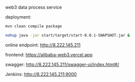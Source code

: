 web3 data process service

deployment:

```bash
mvn clean compile package

nohup java -jar start/target/start-0.0.1-SNAPSHOT.jar &
```

online endpoint:
http://8.222.145.211

frontend:
https://alibaba-web3.vercel.app

swagger:
http://8.222.145.211/swagger-ui/index.html#/

Jenkins:
http://8.222.145.211:9000